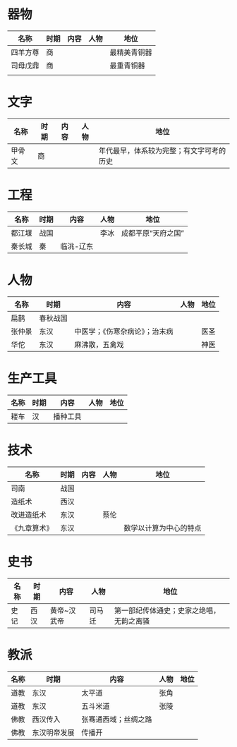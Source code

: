 # 器物

| 名称   | 时期  | 内容  | 人物  | 地位     |
| ---- | --- | --- | --- | ------ |
| 四羊方尊 | 商   |     |     | 最精美青铜器 |
| 司母戊鼎 | 商   |     |     | 最重青铜器  |
|      |     |     |     |        |

# 文字

| 名称   | 时期  | 内容  | 人物  | 地位                   |
| ---- | --- | --- | --- | -------------------- |
| 甲骨文  | 商   |     |     | 年代最早，体系较为完整；有文字可考的历史 |


# 工程

| 名称  | 时期  | 内容    | 人物  | 地位         |
| --- | --- | ----- | --- | ---------- |
| 都江堰 | 战国  |       | 李冰  | 成都平原“天府之国” |
| 秦长城 | 秦   | 临洮-辽东 |     |            |

# 人物

| 名称  | 时期   | 内容              | 人物  | 地位  |
| --- | ---- | --------------- | --- | --- |
| 扁鹊  | 春秋战国 |                 |     |     |
| 张仲景 | 东汉   | 中医学；《伤寒杂病论》；治末病 |     | 医圣  |
| 华佗  | 东汉   | 麻沸散，五禽戏         |     | 神医  |

# 生产工具

| 名称  | 时期  | 内容   | 人物  | 地位  |
| --- | --- | ---- | --- | --- |
| 耧车  | 汉   | 播种工具 |     |     |

# 技术

| 名称     | 时期  | 内容  | 人物  | 地位          |
| ------ | --- | --- | --- | ----------- |
| 司南     | 战国  |     |     |             |
| 造纸术    | 西汉  |     |     |             |
| 改进造纸术  | 东汉  |     | 蔡伦  |             |
| 《九章算术》 | 东汉  |     |     | 数学以计算为中心的特点 |

# 史书

| 名称  | 时期  | 内容     | 人物  | 地位                   |
| --- | --- | ------ | --- | -------------------- |
| 史记  | 西汉  | 黄帝~汉武帝 | 司马迁 | 第一部纪传体通史；史家之绝唱，无韵之离骚 |

# 教派

| 名称  | 时期     | 内容         | 人物  | 地位  |
| --- | ------ | ---------- | --- | --- |
| 道教  | 东汉     | 太平道        | 张角  |     |
| 道教  | 东汉     | 五斗米道       | 张陵  |     |
| 佛教  | 西汉传入   | 张骞通西域；丝绸之路 |     |     |
| 佛教  | 东汉明帝发展 | 传播开        |     |     |
